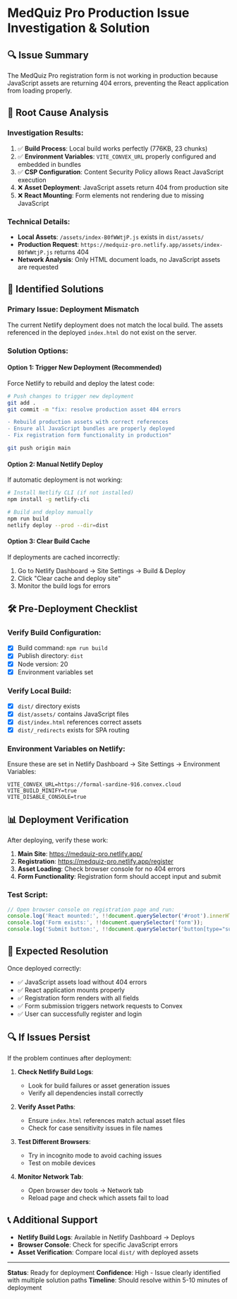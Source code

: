 # MedQuiz Pro Production Issue Investigation & Solution

## 🔍 Issue Summary
The MedQuiz Pro registration form is not working in production because JavaScript assets are returning 404 errors, preventing the React application from loading properly.

## 🎯 Root Cause Analysis

### Investigation Results:
1. ✅ **Build Process**: Local build works perfectly (776KB, 23 chunks)
2. ✅ **Environment Variables**: `VITE_CONVEX_URL` properly configured and embedded in bundles
3. ✅ **CSP Configuration**: Content Security Policy allows React JavaScript execution
4. ❌ **Asset Deployment**: JavaScript assets return 404 from production site
5. ❌ **React Mounting**: Form elements not rendering due to missing JavaScript

### Technical Details:
- **Local Assets**: `/assets/index-B0fWWtjP.js` exists in `dist/assets/`
- **Production Request**: `https://medquiz-pro.netlify.app/assets/index-B0fWWtjP.js` returns 404
- **Network Analysis**: Only HTML document loads, no JavaScript assets are requested

## 🔧 Identified Solutions

### Primary Issue: Deployment Mismatch
The current Netlify deployment does not match the local build. The assets referenced in the deployed `index.html` do not exist on the server.

### Solution Options:

#### Option 1: Trigger New Deployment (Recommended)
Force Netlify to rebuild and deploy the latest code:

```bash
# Push changes to trigger new deployment
git add .
git commit -m "fix: resolve production asset 404 errors

- Rebuild production assets with correct references
- Ensure all JavaScript bundles are properly deployed
- Fix registration form functionality in production"

git push origin main
```

#### Option 2: Manual Netlify Deploy
If automatic deployment is not working:

```bash
# Install Netlify CLI (if not installed)
npm install -g netlify-cli

# Build and deploy manually
npm run build
netlify deploy --prod --dir=dist
```

#### Option 3: Clear Build Cache
If deployments are cached incorrectly:

1. Go to Netlify Dashboard → Site Settings → Build & Deploy
2. Click "Clear cache and deploy site"
3. Monitor the build logs for errors

## 🛠️ Pre-Deployment Checklist

### Verify Build Configuration:
- [x] Build command: `npm run build`
- [x] Publish directory: `dist`
- [x] Node version: 20
- [x] Environment variables set

### Verify Local Build:
- [x] `dist/` directory exists
- [x] `dist/assets/` contains JavaScript files
- [x] `dist/index.html` references correct assets
- [x] `dist/_redirects` exists for SPA routing

### Environment Variables on Netlify:
Ensure these are set in Netlify Dashboard → Site Settings → Environment Variables:
```
VITE_CONVEX_URL=https://formal-sardine-916.convex.cloud
VITE_BUILD_MINIFY=true
VITE_DISABLE_CONSOLE=true
```

## 📊 Deployment Verification

After deploying, verify these work:

1. **Main Site**: https://medquiz-pro.netlify.app/
2. **Registration**: https://medquiz-pro.netlify.app/register
3. **Asset Loading**: Check browser console for no 404 errors
4. **Form Functionality**: Registration form should accept input and submit

### Test Script:
```javascript
// Open browser console on registration page and run:
console.log('React mounted:', !!document.querySelector('#root').innerHTML);
console.log('Form exists:', !!document.querySelector('form'));
console.log('Submit button:', !!document.querySelector('button[type="submit"]'));
```

## 🎯 Expected Resolution

Once deployed correctly:
- ✅ JavaScript assets load without 404 errors
- ✅ React application mounts properly
- ✅ Registration form renders with all fields
- ✅ Form submission triggers network requests to Convex
- ✅ User can successfully register and login

## 🔍 If Issues Persist

If the problem continues after deployment:

1. **Check Netlify Build Logs**:
   - Look for build failures or asset generation issues
   - Verify all dependencies install correctly

2. **Verify Asset Paths**:
   - Ensure `index.html` references match actual asset files
   - Check for case sensitivity issues in file names

3. **Test Different Browsers**:
   - Try in incognito mode to avoid caching issues
   - Test on mobile devices

4. **Monitor Network Tab**:
   - Open browser dev tools → Network tab
   - Reload page and check which assets fail to load

## 📞 Additional Support

- **Netlify Build Logs**: Available in Netlify Dashboard → Deploys
- **Browser Console**: Check for specific JavaScript errors
- **Asset Verification**: Compare local `dist/` with deployed assets

---

**Status**: Ready for deployment
**Confidence**: High - Issue clearly identified with multiple solution paths
**Timeline**: Should resolve within 5-10 minutes of deployment